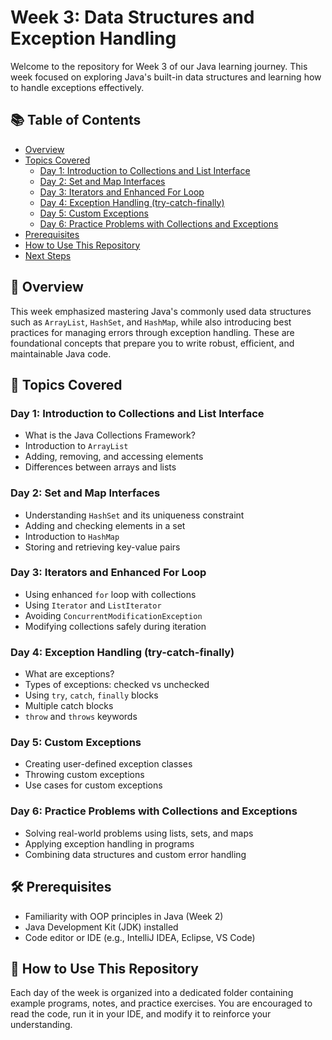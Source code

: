 # Week 3: Data Structures and Exception Handling

Welcome to the repository for Week 3 of our Java learning journey. This week focused on exploring Java's built-in data structures and learning how to handle exceptions effectively.

## 📚 Table of Contents
- [Overview](#overview)
- [Topics Covered](#topics-covered)
  - [Day 1: Introduction to Collections and List Interface](#day-1-introduction-to-collections-and-list-interface)
  - [Day 2: Set and Map Interfaces](#day-2-set-and-map-interfaces)
  - [Day 3: Iterators and Enhanced For Loop](#day-3-iterators-and-enhanced-for-loop)
  - [Day 4: Exception Handling (try-catch-finally)](#day-4-exception-handling-try-catch-finally)
  - [Day 5: Custom Exceptions](#day-5-custom-exceptions)
  - [Day 6: Practice Problems with Collections and Exceptions](#day-6-practice-problems-with-collections-and-exceptions)
- [Prerequisites](#prerequisites)
- [How to Use This Repository](#how-to-use-this-repository)
- [Next Steps](#next-steps)

## 🧭 Overview
This week emphasized mastering Java's commonly used data structures such as `ArrayList`, `HashSet`, and `HashMap`, while also introducing best practices for managing errors through exception handling. These are foundational concepts that prepare you to write robust, efficient, and maintainable Java code.

## 📌 Topics Covered

### Day 1: Introduction to Collections and List Interface
- What is the Java Collections Framework?
- Introduction to `ArrayList`
- Adding, removing, and accessing elements
- Differences between arrays and lists

### Day 2: Set and Map Interfaces
- Understanding `HashSet` and its uniqueness constraint
- Adding and checking elements in a set
- Introduction to `HashMap`
- Storing and retrieving key-value pairs

### Day 3: Iterators and Enhanced For Loop
- Using enhanced `for` loop with collections
- Using `Iterator` and `ListIterator`
- Avoiding `ConcurrentModificationException`
- Modifying collections safely during iteration

### Day 4: Exception Handling (try-catch-finally)
- What are exceptions?
- Types of exceptions: checked vs unchecked
- Using `try`, `catch`, `finally` blocks
- Multiple catch blocks
- `throw` and `throws` keywords

### Day 5: Custom Exceptions
- Creating user-defined exception classes
- Throwing custom exceptions
- Use cases for custom exceptions

### Day 6: Practice Problems with Collections and Exceptions
- Solving real-world problems using lists, sets, and maps
- Applying exception handling in programs
- Combining data structures and custom error handling

## 🛠️ Prerequisites
- Familiarity with OOP principles in Java (Week 2)
- Java Development Kit (JDK) installed
- Code editor or IDE (e.g., IntelliJ IDEA, Eclipse, VS Code)

## 📂 How to Use This Repository
Each day of the week is organized into a dedicated folder containing example programs, notes, and practice exercises. You are encouraged to read the code, run it in your IDE, and modify it to reinforce your understanding.
